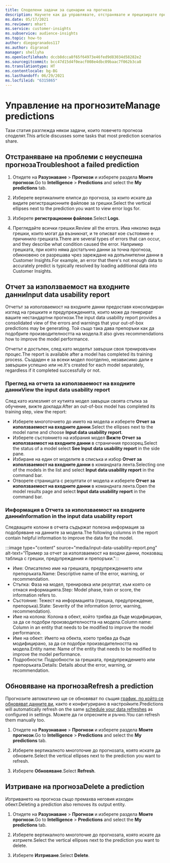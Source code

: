 ```yaml
---
title: Споделени задачи за сценарии на прогноза
description: Научете как да управлявате, отстранявате и прецизирате прогнози.
ms.date: 05/17/2021
ms.reviewer: mhart
ms.service: customer-insights
ms.subservice: audience-insights
ms.topic: how-to
author: diegogranados117
ms.author: digranad
manager: shellyha
ms.openlocfilehash: dccb8dcca8f65f64973e46fed9d83034d58282e2
ms.sourcegitcommit: bcc47d15d4f0eacf008e4dbc09baac7f062b3ca8
ms.translationtype: HT
ms.contentlocale: bg-BG
ms.lasthandoff: 06/29/2021
ms.locfileid: "6315865"
---
```

# <a name="manage-predictions"></a><span data-ttu-id="d3de8-103">Управление на прогнозите</span><span class="sxs-lookup"><span data-stu-id="d3de8-103">Manage predictions</span></span>

<span data-ttu-id="d3de8-104">Тази статия разглежда някои задачи, които повечето прогноза споделят.</span><span class="sxs-lookup"><span data-stu-id="d3de8-104">This article discusses some tasks that most prediction scenarios share.</span></span>

## <a name="troubleshoot-a-failed-prediction"></a><span data-ttu-id="d3de8-105">Отстраняване на проблеми с неуспешна прогноза</span><span class="sxs-lookup"><span data-stu-id="d3de8-105">Troubleshoot a failed prediction</span></span>

1. <span data-ttu-id="d3de8-106">Отидете на **Разузнаване** > **Прогнози** и изберете раздела **Моите прогнози**.</span><span class="sxs-lookup"><span data-stu-id="d3de8-106">Go to **Intelligence** > **Predictions** and select the **My predictions** tab.</span></span>

1. <span data-ttu-id="d3de8-107">Изберете вертикалните елипси до прогноза, за които искате да видите регистрационните файлове за грешки.</span><span class="sxs-lookup"><span data-stu-id="d3de8-107">Select the vertical ellipses next to the prediction you want to view error logs for.</span></span>

1. <span data-ttu-id="d3de8-108">Изберете **регистрационни файлове**.</span><span class="sxs-lookup"><span data-stu-id="d3de8-108">Select **Logs**.</span></span>

1. <span data-ttu-id="d3de8-109">Прегледайте всички грешки.</span><span class="sxs-lookup"><span data-stu-id="d3de8-109">Review all the errors.</span></span> <span data-ttu-id="d3de8-110">Има няколко вида грешки, които могат да възникнат, и те описват кое състояние е причинило грешката.</span><span class="sxs-lookup"><span data-stu-id="d3de8-110">There are several types of errors that can occur, and they describe what condition caused the error.</span></span> <span data-ttu-id="d3de8-111">Например грешката, при която няма достатъчно данни за точна прогноза, обикновено се разрешава чрез зареждане на допълнителни данни в Customer Insights.</span><span class="sxs-lookup"><span data-stu-id="d3de8-111">For example, an error that there's not enough data to accurately predict is typically resolved by loading additional data into Customer Insights.</span></span>

## <a name="input-data-usability-report"></a><span data-ttu-id="d3de8-112">Отчет за използваемост на входните данни</span><span class="sxs-lookup"><span data-stu-id="d3de8-112">Input data usability report</span></span>

<span data-ttu-id="d3de8-113">Отчетът за използваемост на входните данни предоставя консолидиран изглед на грешките и предупрежденията, които може да генерират вашите нестандартни прогнози.</span><span class="sxs-lookup"><span data-stu-id="d3de8-113">The input data usability report provides a consolidated view of the errors and warnings that your out-of-box predictions may be generating.</span></span> <span data-ttu-id="d3de8-114">Той също така дава препоръки как да подобрите производителността на модела.</span><span class="sxs-lookup"><span data-stu-id="d3de8-114">It also gives recommendations how to improve the model performance.</span></span>

<span data-ttu-id="d3de8-115">Отчетът е достъпен, след като моделът завърши своя тренировъчен процес.</span><span class="sxs-lookup"><span data-stu-id="d3de8-115">The report is available after a model has completed its training process.</span></span> <span data-ttu-id="d3de8-116">Създаден е за всеки модел поотделно, независимо дали е завършен успешно или не.</span><span class="sxs-lookup"><span data-stu-id="d3de8-116">It's created for each model separately, regardless if it completed successfully or not.</span></span>

### <a name="view-the-input-data-usability-report"></a><span data-ttu-id="d3de8-117">Преглед на отчета за използваемост на входните данни</span><span class="sxs-lookup"><span data-stu-id="d3de8-117">View the input data usability report</span></span>

<span data-ttu-id="d3de8-118">След като излезлият от кутията модел завърши своята стъпка за обучение, вижте доклада:</span><span class="sxs-lookup"><span data-stu-id="d3de8-118">After an out-of-box model has completed its training step, view the report:</span></span>
- <span data-ttu-id="d3de8-119">Изберете многоточието до името на модела и изберете **Отчет за използваемост на входните данни**.</span><span class="sxs-lookup"><span data-stu-id="d3de8-119">Select the ellipses next to the model name and choose **Input data usability report**.</span></span>
- <span data-ttu-id="d3de8-120">Изберете състоянието на избрания модел **Вижте Отчет за използваемост на входните данни** в страничния прозорец.</span><span class="sxs-lookup"><span data-stu-id="d3de8-120">Select the status of a model select **See Input data usability report** in the side pane.</span></span>
- <span data-ttu-id="d3de8-121">Избиране на един от моделите в списъка и избор **Отчет за използваемост на входните данни** в командната лента.</span><span class="sxs-lookup"><span data-stu-id="d3de8-121">Selecting one of the models in the list and select **Input data usability report** in the command bar.</span></span>
- <span data-ttu-id="d3de8-122">Отворете страницата с резултати от модела и изберете **Отчет за използваемост на входните данни** в командната лента.</span><span class="sxs-lookup"><span data-stu-id="d3de8-122">Open the model results page and select **Input data usability report** in the command bar.</span></span>

### <a name="information-in-the-input-data-usability-report"></a><span data-ttu-id="d3de8-123">Информация в Отчета за използваемост на входните данни</span><span class="sxs-lookup"><span data-stu-id="d3de8-123">Information in the input data usability report</span></span>

<span data-ttu-id="d3de8-124">Следващите колони в отчета съдържат полезна информация за подобряване на данните за модела.</span><span class="sxs-lookup"><span data-stu-id="d3de8-124">The following columns in the report contain helpful information to improve the data for the model.</span></span>

:::image type="content" source="media/input-data-usability-report.png" alt-text="Пример за отчет за използваемост на входни данни, показващ таблица с грешки, предупреждения и препоръки.":::

- <span data-ttu-id="d3de8-126">Име: Описателно име на грешката, предупреждението или препоръката.</span><span class="sxs-lookup"><span data-stu-id="d3de8-126">Name: Descriptive name of the error, warning, or recommendation.</span></span>
- <span data-ttu-id="d3de8-127">Стъпка: Фаза на модел, тренировка или резултат, към която се отнася информацията.</span><span class="sxs-lookup"><span data-stu-id="d3de8-127">Step: Model phase, train or score, the information refers to.</span></span>
- <span data-ttu-id="d3de8-128">Състояние: Тежест на информацията (грешка, предупреждение, препоръка).</span><span class="sxs-lookup"><span data-stu-id="d3de8-128">State: Severity of the information (error, warning, recommendation).</span></span>
- <span data-ttu-id="d3de8-129">Име на колона: Колона в обект, който трябва да бъде модифициран, за да се подобри производителността на модела.</span><span class="sxs-lookup"><span data-stu-id="d3de8-129">Column name: Column in an entity that needs to be modified to improve the model performance.</span></span>
- <span data-ttu-id="d3de8-130">Име на обект: Името на обекта, което трябва да бъде модифицирано, за да се подобри производителността на модела.</span><span class="sxs-lookup"><span data-stu-id="d3de8-130">Entity name: Name of the entity that needs to be modified to improve the model performance.</span></span>
- <span data-ttu-id="d3de8-131">Подробности: Подробности за грешката, предупреждението или препоръката.</span><span class="sxs-lookup"><span data-stu-id="d3de8-131">Details: Details about the error, warning, or recommendation.</span></span>

## <a name="refresh-a-prediction"></a><span data-ttu-id="d3de8-132">Обновяване на прогноза</span><span class="sxs-lookup"><span data-stu-id="d3de8-132">Refresh a prediction</span></span>

<span data-ttu-id="d3de8-133">Прогнозите автоматично ще се обновяват по същия [график, по който се обновяват данните ви](system.md#schedule-tab), както е конфигурирано в настройките.</span><span class="sxs-lookup"><span data-stu-id="d3de8-133">Predictions will automatically refresh on the same [schedule your data refreshes](system.md#schedule-tab) as configured in settings.</span></span> <span data-ttu-id="d3de8-134">Можете да ги опресните и ръчно.</span><span class="sxs-lookup"><span data-stu-id="d3de8-134">You can refresh them manually too.</span></span>

1. <span data-ttu-id="d3de8-135">Отидете на **Разузнаване** > **Прогнози** и изберете раздела **Моите прогнози**.</span><span class="sxs-lookup"><span data-stu-id="d3de8-135">Go to **Intelligence** > **Predictions** and select the **My predictions** tab.</span></span>

1. <span data-ttu-id="d3de8-136">Изберете вертикалното многоточие до прогнозата, която искате да обновите.</span><span class="sxs-lookup"><span data-stu-id="d3de8-136">Select the vertical ellipses next to the prediction you want to refresh.</span></span>

1. <span data-ttu-id="d3de8-137">Изберете **Обновяване**.</span><span class="sxs-lookup"><span data-stu-id="d3de8-137">Select **Refresh**.</span></span>

## <a name="delete-a-prediction"></a><span data-ttu-id="d3de8-138">Изтриване на прогноза</span><span class="sxs-lookup"><span data-stu-id="d3de8-138">Delete a prediction</span></span>

<span data-ttu-id="d3de8-139">Изтриването на прогноза също премахва неговия изходен обект.</span><span class="sxs-lookup"><span data-stu-id="d3de8-139">Deleting a prediction also removes its output entity.</span></span>

1. <span data-ttu-id="d3de8-140">Отидете на **Разузнаване** > **Прогнози** и изберете раздела **Моите прогнози**.</span><span class="sxs-lookup"><span data-stu-id="d3de8-140">Go to **Intelligence** > **Predictions** and select the **My predictions** tab.</span></span>

1. <span data-ttu-id="d3de8-141">Изберете вертикалното многоточие до прогнозата, която искате да изтриете.</span><span class="sxs-lookup"><span data-stu-id="d3de8-141">Select the vertical ellipses next to the prediction you want to delete.</span></span>

1. <span data-ttu-id="d3de8-142">Изберете **Изтриване**.</span><span class="sxs-lookup"><span data-stu-id="d3de8-142">Select **Delete**.</span></span>
